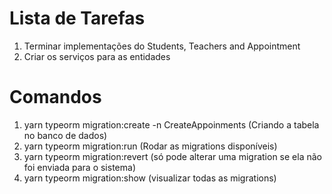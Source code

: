 # Lista de Tarefas

1. Terminar implementações do Students, Teachers and Appointment
2. Criar os serviços para as entidades

# Comandos

1. yarn typeorm migration:create -n CreateAppoinments (Criando a tabela no banco de dados)
2. yarn typeorm migration:run (Rodar as migrations disponíveis)
3. yarn typeorm migration:revert (só pode alterar uma migration se ela não foi enviada para o sistema)
4. yarn typeorm migration:show (visualizar todas as migrations)
